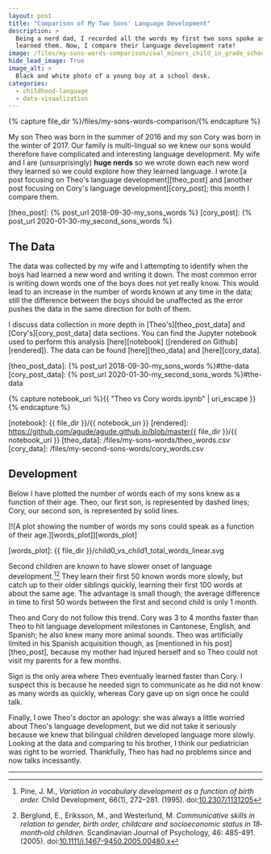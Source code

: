 ```yaml
---
layout: post
title: "Comparison of My Two Sons' Language Development"
description: >
  Being a nerd dad, I recorded all the words my first two sons spoke as they
  learned them. Now, I compare their language development rate!
image: /files/my-sons-words-comparison/coal_miners_child_in_grade_school_lejunior_harlan_county_kentucky.jpg
hide_lead_image: True
image_alt: >
  Black and white photo of a young boy at a school desk.
categories:
  - childhood-language
  - data-visualization
---
```


{% capture file_dir %}/files/my-sons-words-comparison/{% endcapture %}

My son Theo was born in the summer of 2016 and my son Cory was born in the
winter of 2017. Our family is multi-lingual so we knew our sons would
therefore have complicated and interesting language development. My wife and I
are (unsurprisingly) **huge nerds** so we wrote down each new word they
learned so we could explore how they learned language. I wrote [a post
focusing on Theo's language development][theo_post] and [another post focusing
on Cory's language development][cory_post]; this month I compare them.

[theo_post]: {% post_url 2018-09-30-my_sons_words %}
[cory_post]: {% post_url 2020-01-30-my_second_sons_words %}

## The Data

The data was collected by my wife and I attempting to identify when the boys
had learned a new word and writing it down. The most common error is writing
down words one of the boys does not yet really know. This would lead to an
increase in the number of words known at any time in the data; still the
difference between the boys should be unaffected as the error pushes the data
in the same direction for both of them.

I discuss data collection in more depth in [Theo's][theo_post_data] and
[Cory's][cory_post_data] data sections. You can find the Jupyter notebook used
to perform this analysis [here][notebook] ([rendered on Github][rendered]).
The data can be found [here][theo_data] and [here][cory_data].

[theo_post_data]: {% post_url 2018-09-30-my_sons_words %}#the-data
[cory_post_data]: {% post_url 2020-01-30-my_second_sons_words %}#the-data

{% capture notebook_uri %}{{ "Theo vs Cory words.ipynb" | uri_escape }}{% endcapture %}

[notebook]: {{ file_dir }}/{{ notebook_uri }}
[rendered]: https://github.com/agude/agude.github.io/blob/master{{ file_dir }}/{{ notebook_uri }}
[theo_data]: /files/my-sons-words/theo_words.csv
[cory_data]: /files/my-second-sons-words/cory_words.csv

## Development

Below I have plotted the number of words each of my sons knew as a function of
their age. Theo, our first son, is represented by dashed lines; Cory, our
second son, is represented by solid lines.

[![A plot showing the number of words my sons could speak as a function of
their age.][words_plot]][words_plot]

[words_plot]: {{ file_dir }}/child0_vs_child1_total_words_linear.svg

Second children are known to have slower onset of language
development.[^1][^2] They learn their first 50 known words more slowly, but
catch up to their older siblings quickly, learning their first 100 words at
about the same age. The advantage is small though; the average difference in
time to first 50 words between the first and second child is only 1 month.

Theo and Cory do not follow this trend. Cory was 3 to 4 months faster than
Theo to hit language development milestones in Cantonese, English, and
Spanish; he also knew many more animal sounds. Theo was artificially limited
in his Spanish acquisition though, as [mentioned in his post][theo_post],
because my mother had injured herself and so Theo could not visit my parents
for a few months.

Sign is the only area where Theo eventually learned faster than Cory. I
suspect this is because he needed sign to communicate as he did not know as
many words as quickly, whereas Cory gave up on sign once he could talk.

Finally, I owe Theo's doctor an apology: she was always a little worried about
Theo's language development, but we did not take it seriously because we knew
that bilingual children developed language more slowly. Looking at the data
and comparing to his brother, I think our pediatrician was right to be
worried. Thankfully, Theo has had no problems since and now talks incessantly.

---

[^1]: Pine, J. M., _Variation in vocabulary development as a function of birth order._ Child Development, 66(1), 272–281. (1995). doi:[10.2307/1131205](https://doi.org/10.2307/1131205)
[^2]: Berglund, E., Eriksson, M., and Westerlund, M. _Communicative skills in relation to gender, birth order, childcare and socioeconomic status in 18‐month‐old children._ Scandinavian Journal of Psychology, 46: 485-491. (2005). doi:[10.1111/j.1467-9450.2005.00480.x](https://doi.org/10.1111/j.1467-9450.2005.00480.x)
